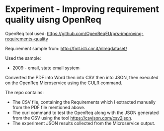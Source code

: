 #  Experiment - Improving requirement quality uisng OpenReq

OpenReq tool used:
https://github.com/OpenReqEU/prs-improving-requirements-quality

Requirement sample from:
http://fmt.isti.cnr.it/nlreqdataset/

Used the sample:
- 2009 - email, state email system

Converted the PDF into Word then into CSV then into JSON, then executed on the OpenReq Microservice using the CULR command.

The repo contains:
- The CSV file, containing the Requirements which I extracted manually from the PDF file mentioned above.
- The curl command to test the OpenReq along with the JSON generated from the CSV using the tool https://csvjson.com/csv2json.
- The experiment JSON results collected from the Microservice output.
